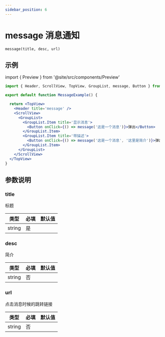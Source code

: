 ```yaml
---
sidebar_position: 6
---
```


# message 消息通知

`message(title, desc, url)`

## 示例

import { Preview } from '@site/src/components/Preview'

<Preview name='message' />

```jsx
import { Header, ScrollView, TopView, GroupList, message, Button } from '@/duxuiExample'

export default function MessageExample() {

  return <TopView>
    <Header title='message' />
    <ScrollView>
      <GroupList>
        <GroupList.Item title='显示消息'>
          <Button onClick={() => message('这是一个消息')}>弹出</Button>
        </GroupList.Item>
        <GroupList.Item title='带描述'>
          <Button onClick={() => message('这是一个消息', '这里是简介')}>弹出</Button>
        </GroupList.Item>
      </GroupList>
    </ScrollView>
  </TopView>
}
```

## 参数说明

### title

标题

| 类型 | 必填 | 默认值 |
| ---- | -------- | ------- |
| string | 是 |  |

### desc

简介

| 类型 | 必填 | 默认值 |
| ---- | -------- | ------- |
| string | 否 |  |

### url

点击消息时候的跳转链接

| 类型 | 必填 | 默认值 |
| ---- | -------- | ------- |
| string | 否 |  |
